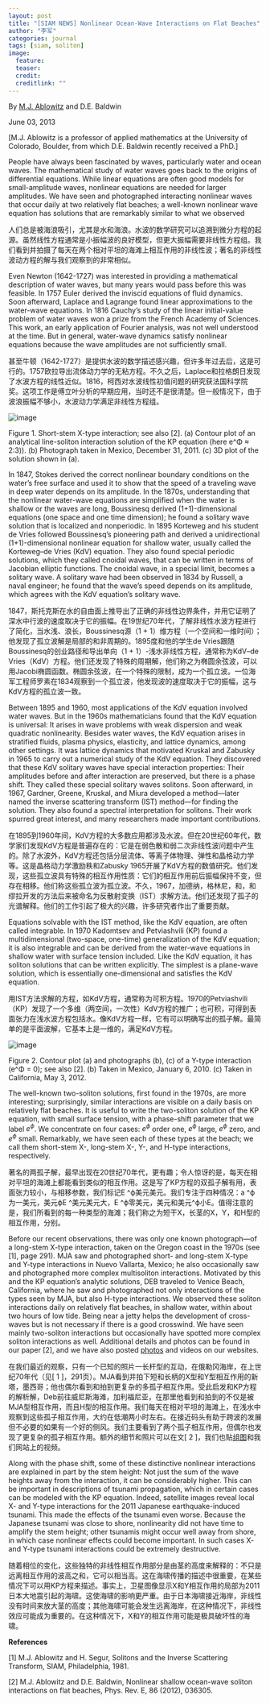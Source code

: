 ```yaml
---
layout: post
title: "[SIAM NEWS] Nonlinear Ocean-Wave Interactions on Flat Beaches"
author: "李军"
categories: journal
tags: [siam, soliton]
image:
  feature: 
  teaser: 
  credit: 
  creditlink: ""
---
```


By <u>M.J. Ablowitz</u> and D.E. Baldwin

June 03, 2013

[M.J. Ablowitz is a professor of applied mathematics at the University of Colorado, Boulder, from which D.E. Baldwin recently received a PhD.]

People have always been fascinated by waves, particularly water and ocean waves. The mathematical study of water waves goes back to the origins of differential equations. While linear equations are often good models for small-amplitude waves, nonlinear equations are needed for larger amplitudes. We have seen and photographed interacting nonlinear waves that occur daily at two relatively flat beaches; a well-known nonlinear wave equation has solutions that are remarkably similar to what we observed

人们总是被海浪吸引，尤其是水和海浪。水波的数学研究可以追溯到微分方程的起源。虽然线性方程通常是小振幅波的良好模型，但更大振幅需要非线性方程组。我们看到并拍摄了每天在两个相对平坦的海滩上相互作用的非线性波；著名的非线性波动方程的解与我们观察到的非常相似。

Even Newton (1642-1727) was interested in providing a mathematical description of water waves, but many years would pass before this was feasible. In 1757 Euler derived the inviscid equations of fluid dynamics. Soon afterward, Laplace and Lagrange found linear approximations to the water-wave equations. In 1816 Cauchy’s study of the linear initial-value problem of water waves won a prize from the French Academy of Sciences. This work, an early application of Fourier analysis, was not well understood at the time. But in general, water-wave dynamics satisfy nonlinear equations because the wave amplitudes are not sufficiently small.

甚至牛顿（1642-1727）是提供水波的数学描述感兴趣，但许多年过去后，这是可行的。1757欧拉导出流体动力学的无粘方程。不久之后，Laplace和拉格朗日发现了水波方程的线性近似。1816，柯西对水波线性初值问题的研究获法国科学院奖。这项工作是傅立叶分析的早期应用，当时还不是很清楚。但一般情况下，由于波浪振幅不够小，水波动力学满足非线性方程组。

![image](https://github.com/brucejunlee/brucejunlee.github.io/raw/master/assets/img/siam-oceanwave-1.jpg)

Figure 1. Short-stem X-type interaction; see also [2]. (a) Contour plot of an analytical line-soliton interaction solution of the KP equation (here e^Φ ≈ 2:3)). (b) Photograph taken in Mexico, December 31, 2011. (c) 3D plot of the solution shown in (a).

In 1847, Stokes derived the correct nonlinear boundary conditions on the water’s free surface and used it to show that the speed of a traveling wave in deep water depends on its amplitude. In the 1870s, understanding that the nonlinear water-wave equations are simplified when the water is shallow or the waves are long, Boussinesq derived (1+1)-dimensional equations (one space and one time dimension); he found a solitary wave solution that is localized and nonperiodic. In 1895 Korteweg and his student de Vries followed Boussinesq’s pioneering path and derived a unidirectional (1+1)-dimensional nonlinear equation for shallow water, usually called the Korteweg–de Vries (KdV) equation. They also found special periodic solutions, which they called cnoidal waves, that can be written in terms of Jacobian elliptic functions. The cnoidal wave, in a special limit, becomes a solitary wave. A solitary wave had been observed in 1834 by Russell, a naval engineer; he found that the wave’s speed depends on its amplitude, which agrees with the KdV equation’s solitary wave.

1847，斯托克斯在水的自由面上推导出了正确的非线性边界条件，并用它证明了深水中行波的速度取决于它的振幅。在19世纪70年代，了解非线性水波方程进行了简化，当水浅、浪长，Boussinesq源（1 + 1）维方程（一个空间和一维时间）；他发现了孤立波解是局部的和非周期的。1895度和他的学生de Vries跟随Boussinesq的创业路径和导出单向（1 + 1）-浅水非线性方程，通常称为KdV–de Vries（KdV）方程。他们还发现了特殊的周期解，他们称之为椭圆余弦波，可以用Jacobi椭圆函数。椭圆余弦波，在一个特殊的限制，成为一个孤立波。一位海军工程师罗素在1834观察到一个孤立波，他发现波的速度取决于它的振幅，这与KdV方程的孤立波一致。

Between 1895 and 1960, most applications of the KdV equation involved water waves. But in the 1960s mathematicians found that the KdV equation is universal: It arises in wave problems with weak dispersion and weak quadratic nonlinearity. Besides water waves, the KdV equation arises in stratified fluids, plasma physics, elasticity, and lattice dynamics, among other settings. It was lattice dynamics that motivated Kruskal and Zabusky in 1965 to carry out a numerical study of the KdV equation. They discovered that these KdV solitary waves have special interaction properties: Their amplitudes before and after interaction are preserved, but there is a phase shift. They called these special solitary waves solitons. Soon afterward, in 1967, Gardner, Greene, Kruskal, and Miura developed a method—later named the inverse scattering transform (IST) method—for finding the solution. They also found a spectral interpretation for solitons. Their work spurred great interest, and many researchers made important contributions.

在1895到1960年间，KdV方程的大多数应用都涉及水波。但在20世纪60年代，数学家们发现KdV方程是普遍存在的：它是在弱色散和弱二次非线性波问题中产生的。除了水波外，KdV方程还包括分层流体、等离子体物理、弹性和晶格动力学等。这是晶格动力学激励秩和Zabusky 1965开展了KdV方程的数值研究。他们发现，这些孤立波具有特殊的相互作用性质：它们的相互作用前后振幅保持不变，但存在相移。他们称这些孤立波为孤立波。不久，1967，加德纳，格林尼，和，和缪拉开发的方法后来被命名为反散射变换（IST）求解方法。他们还发现了孤子的光谱解释。他们的工作引起了极大的兴趣，许多研究者作出了重要贡献。

Equations solvable with the IST method, like the KdV equation, are often called integrable. In 1970 Kadomtsev and Petviashvili (KP) found a multidimensional (two-space, one-time) generalization of the KdV equation; it is also integrable and can be derived from the water-wave equations in shallow water with surface tension included. Like the KdV equation, it has soliton solutions that can be written explicitly. The simplest is a plane-wave solution, which is essentially one-dimensional and satisfies the KdV equation.

用IST方法求解的方程，如KdV方程，通常称为可积方程。1970的Petviashvili（KP）发现了一个多维（两空间，一次性）KdV方程的推广；也可积，可得到表面张力在浅水波方程包括水。像KdV方程一样，它有可以明确写出的孤子解。最简单的是平面波解，它基本上是一维的，满足KdV方程。

![image](https://github.com/brucejunlee/brucejunlee.github.io/raw/master/assets/img/siam-oceanwave-2.jpg)

Figure 2. Contour plot (a) and photographs (b), (c) of a Y-type interaction (e^Φ = 0); see also [2]. (b) Taken in Mexico, January 6, 2010. (c) Taken in California, May 3, 2012.

The well-known two-soliton solutions, first found in the 1970s, are more interesting; surprisingly, similar interactions are visible on a daily basis on relatively flat beaches. It is useful to write the two-soliton solution of the KP equation, with small surface tension, with a phase-shift parameter that we label $e^ϕ$. We concentrate on four cases: $e^ϕ$ order one, $e^ϕ$ large, $e^ϕ$ zero, and $e^ϕ$ small. Remarkably, we have seen each of these types at the beach; we call them short-stem X-, long-stem X-, Y-, and H-type interactions, respectively.

著名的两孤子解，最早出现在20世纪70年代，更有趣；令人惊讶的是，每天在相对平坦的海滩上都能看到类似的相互作用。这是写了KP方程的双孤子解有用，表面张力较小，与相移参数，我们标记E ^ϕ美元美元。我们专注于四种情况：a ^ϕ为一美元，美元ϕE ^美元美元大，E ^ϕ零美元，美元和美元^ϕ小E。值得注意的是，我们所看到的每一种类型的海滩；我们称之为短干X，长茎的X，Y，和H型的相互作用，分别。

Before our recent observations, there was only one known photograph—of a long-stem X-type interaction, taken on the Oregon coast in the 1970s (see [1], page 291). MJA saw and photographed short- and long-stem X-type and Y-type interactions in Nuevo Vallarta, Mexico; he also occasionally saw and photographed more complex multisoliton interactions. Motivated by this and the KP equation’s analytic solutions, DEB traveled to Venice Beach, California, where he saw and photographed not only interactions of the types seen by MJA, but also H-type interactions. We observed these soliton interactions daily on relatively flat beaches, in shallow water, within about two hours of low tide. Being near a jetty helps the development of cross-waves but is not necessary if there is a good crosswind. We have seen mainly two-soliton interactions but occasionally have spotted more complex soliton interactions as well. Additional details and photos can be found in our paper [2], and we have also posted [photos](http://www.douglasbaldwin.com/nl-waves.html) and videos on our websites.

在我们最近的观察，只有一个已知的照片一长杆型的互动，在俄勒冈海岸，在上世纪70年代（见[ 1 ]，291页）。MJA看到并拍下短和长柄的X型和Y型相互作用的新塔，墨西哥；他也偶尔看到和拍到更复杂的多孤子相互作用。受此启发和KP方程的解析解，Deb前往威尼斯海滩，加利福尼亚，在那里他看到和拍到的不仅是被MJA型相互作用，而且H型的相互作用。我们每天在相对平坦的海滩上，在浅水中观察到这些孤子相互作用，大约在低潮两小时左右。在接近码头有助于跨波的发展但不必要的如果有一个好的侧风。我们主要看到了两个孤子相互作用，但偶尔也发现了更复杂的孤子相互作用。额外的细节和照片可以在文[ 2 ]，我们也贴[组图](http://www.douglasbaldwin.com/nl-waves.html)和我们网站上的视频。

Along with the phase shift, some of these distinctive nonlinear interactions are explained in part by the stem height: Not just the sum of the wave heights away from the interaction, it can be considerably higher. This can be important in descriptions of tsunami propagation, which in certain cases can be modeled with the KP equation. Indeed, satellite images reveal local X- and Y-type interactions for the 2011 Japanese earthquake-induced tsunami. This made the effects of the tsunami even worse. Because the Japanese tsunami was close to shore, nonlinearity did not have time to amplify the stem height; other tsunamis might occur well away from shore, in which case nonlinear effects could become important. In such cases X- and Y-type tsunami interactions could be extremely destructive.

随着相位的变化，这些独特的非线性相互作用部分是由茎的高度来解释的：不只是远离相互作用的波高之和，它可以相当高。这在海啸传播的描述中很重要，在某些情况下可以用KP方程来描述。事实上，卫星图像显示X和Y相互作用的局部为2011日本大地震引起的海啸。这使海啸的影响更严重。由于日本海啸接近海岸，非线性没有时间来放大茎的高度；其他海啸可能会发生远离海岸，在这种情况下，非线性效应可能成为重要的。在这种情况下，X和Y的相互作用可能是极具破坏性的海啸。

**References**

[1] M.J. Ablowitz and H. Segur, Solitons and the Inverse Scattering Transform, SIAM, Philadelphia, 1981.

[2] M.J. Ablowitz and D.E. Baldwin, Nonlinear shallow ocean-wave soliton interactions on flat beaches, Phys. Rev. E, 86 (2012), 036305.